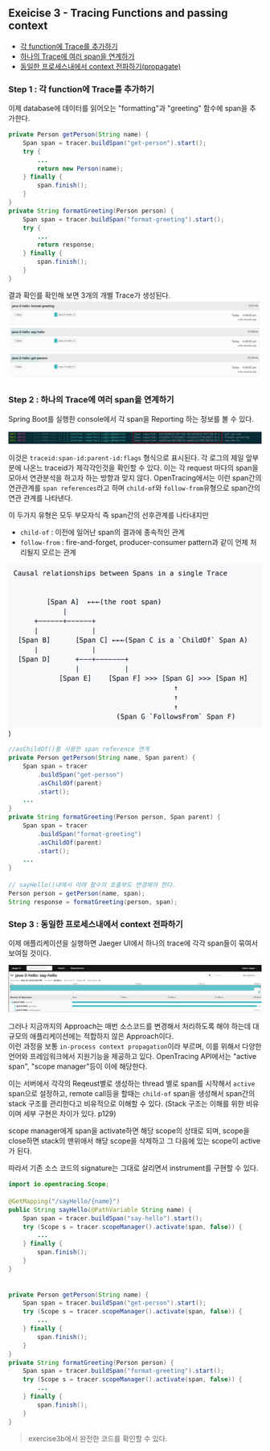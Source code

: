 ## Exeicise 3 - Tracing Functions and passing context

 - [각 function에 Trace를 추가하기](#step-1--각-function에-Trace를-추가하기)
 - [하나의 Trace에 여러 span을 연계하기](#step-2--하나의-Trace에-여러-span을-연계하기)
 - [동일한 프로세스내에서 context 전파하기(propagate)](#step-3--동일한-프로세스내에서-context-전파하기) 

### Step 1 : 각 function에 Trace를 추가하기
이제 database에 데이터를 읽어오는 "formatting"과 "greeting" 함수에 span을 추가한다. 

```java
private Person getPerson(String name) {
    Span span = tracer.buildSpan("get-person").start();
    try {
        ...
        return new Person(name);
    } finally {
        span.finish();
    }
}
private String formatGreeting(Person person) {
    Span span = tracer.buildSpan("format-greeting").start();
    try {
        ...
        return response;
    } finally {
        span.finish();
    }
}

```
결과 확인를 확인해 보면 3개의 개별 Trace가 생성된다.  
![](../../resources/images/ch04-ex03-1.png)


### Step 2 : 하나의 Trace에 여러 span을 연계하기
Spring Boot를 실행한 console에서 각 span을 Reporting 하는 정보를 볼 수 있다. 

![](../../resources/images/ch04-ex03-2.png)

이것은 `traceid:span-id:parent-id:flags` 형식으로 표시된다. 
각 로그의 제일 앞부분에 나온느 traceid가 제각각인것을 확인할 수 있다. 이는 각 request 마다의 span을 모아서 연관분석을 하고자 하는 방향과 맞지 않다. OpenTracing에서는 이런 span간의 연관관계를 `span references`라고 하며 `child-of`와 `follow-from`유형으로 span간의 연관 관계를 나타낸다. 

이 두가지 유형은 모두 부모자식 즉 span간의 선후관계를 나타내지만

 - `child-of` : 이전에 일어난 span의 결과에 종속적인 관계  
 - `follow-from` : fire-and-forget, producer-consumer pattern과 같이 언제 처리될지 모르는 관계

![](../../resources/images/ch04-span.png))

```java
//asChildOf()를 사용한 span reference 연계
private Person getPerson(String name, Span parent) {
    Span span = tracer
        .buildSpan("get-person")
        .asChildOf(parent)
        .start();
    ...
}
private String formatGreeting(Person person, Span parent) {
    Span span = tracer
        .buildSpan("format-greeting")
        .asChildOf(parent)
        .start();
    ...
}

// sayHello()내에서 아래 함수의 호출부도 변경해야 한다. 
Person person = getPerson(name, span);
String response = formatGreeting(person, span);

```
### Step 3 : 동일한 프로세스내에서 context 전파하기
이제 애플리케이션을 실행하면 Jaeger UI에서 하나의 trace에 각각 span들이 묶여서 보여질 것이다. 


![](../../resources/images/ch04-ex03-3.png)

그러나 지금까지의 Approach는 매번 소스코드를 변경해서 처리하도록 해야 하는데 대규모의 애플리케이션에는 적합하지 않은 Approach이다.   
이런 과정을 보통 `in-process context propagation`이라 부르며, 이를 위해서 다양한 언어와 프레임워크에서 지원기능을 제공하고 있다. OpenTracing API에서는 "active span", "scope manager"등이 이에 해당한다. 

이는 서버에서 각각의 Reqeust별로 생성하는 thread 별로 span를 시작해서 `active` span으로 설정하고, remote call등을 할때는 `child-of` span을 생성해서 span간의 stack 구조를 관리한다고 비유적으로 이해할 수 있다. (Stack 구조는 이해를 위한 비유이며 세부 구현은 차이가 있다. p129)  

scope manager에게 span을 activate하면 해당 scope의 상태로 되며, scope을 close하면 stack의 맨위애서 해당 scope을 삭제하고 그 다음에 있는 scope이 active가 된다.

따라서 기존 소스 코드의 signature는 그대로 살리면서 instrument를 구현할 수 있다.

```java
import io.opentracing.Scope;

@GetMapping("/sayHello/{name}")
public String sayHello(@PathVariable String name) {
    Span span = tracer.buildSpan("say-hello").start();
    try (Scope s = tracer.scopeManager().activate(span, false)) {
        ...
    } finally {
        span.finish();
    }
}


private Person getPerson(String name) {
    Span span = tracer.buildSpan("get-person").start();
    try (Scope s = tracer.scopeManager().activate(span, false)) {
        ...
    } finally {
        span.finish();
    }
}
private String formatGreeting(Person person) {
    Span span = tracer.buildSpan("format-greeting").start();
    try (Scope s = tracer.scopeManager().activate(span, false)) {
        ...
    } finally {
        span.finish();
    }
}

```

>exercise3b에서 완전한 코드를 확인할 수 있다. 
